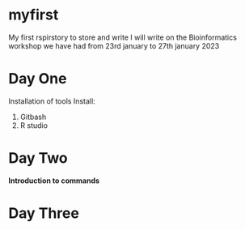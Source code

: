 # myfirst
My first rspirstory to store and write
I will write on the Bioinformatics workshop we have had from 23rd january to 27th january 2023


# Day One
Installation of tools
Install:

1. Gitbash
2. R studio

# Day Two
**Introduction to commands**

# Day Three

